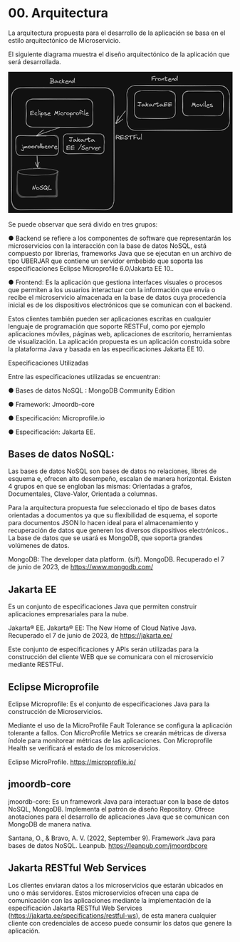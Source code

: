 # 00. Arquitectura

La arquitectura propuesta para el desarrollo de la aplicación se basa en el estilo arquitectónico de Microservicio.

El siguiente diagrama muestra el diseño arquitectónico de la aplicación que será desarrollada.


![](resources/capitulo_00_00.png)

Se puede observar que será divido en tres grupos:

● Backend se refiere a los componentes de software que representarán los microservicios con la interacción con la base de datos NoSQL, está compuesto por librerías, frameworks Java que se ejecutan en un archivo de tipo UBERJAR que contiene un servidor embebido que soporta las especificaciones Eclipse Microprofile 6.0/Jakarta EE 10..


● Frontend: Es la aplicación que gestiona interfaces visuales o procesos que permiten a los usuarios interactuar con la información que envía o recibe el microservicio almacenada en la base de datos cuya procedencia inicial es de los dispositivos electrónicos que se comunican con el backend.

Estos clientes también pueden ser aplicaciones escritas en cualquier lenguaje de programación que soporte RESTFul, como por ejemplo aplicaciones móviles, páginas web, aplicaciones de escritorio, herramientas de visualización. La aplicación propuesta es un aplicación construida sobre la plataforma Java y basada en las especificaciones Jakarta EE 10.

Especificaciones Utilizadas

Entre las especificaciones utilizadas se encuentran:

● Bases de datos NoSQL : MongoDB Community Edition

● Framework: Jmoordb-core

● Especificación: Microprofile.io

● Especificación: Jakarta EE.

## Bases de datos NoSQL:

Las bases de datos NoSQL son bases de datos no relaciones, libres de esquema e, ofrecen alto desempeño, escalan de manera horizontal. Existen 4 grupos en que se engloban las mismas: Orientadas a grafos, Documentales, Clave-Valor, Orientada a columnas.

Para la arquitectura propuesta fue seleccionado el tipo de bases datos orientadas a documentos ya que su flexibilidad de esquema, el soporte para documentos JSON lo hacen ideal para el almacenamiento y recuperación de datos que generen los diversos dispositivos electrónicos.. La base de datos que se usará es MongoDB, que soporta grandes volúmenes de datos.

MongoDB: The developer data platform. (s/f). MongoDB. Recuperado el 7 de junio de 2023, de https://www.mongodb.com/

## Jakarta EE

Es un conjunto de especificaciones Java que permiten construir aplicaciones empresariales para la nube.

Jakarta® EE. Jakarta® EE: The New Home of Cloud Native Java. Recuperado el 7 de junio de 2023, de https://jakarta.ee/

Este conjunto de especificaciones y APIs serán utilizadas para la construcción del cliente WEB que se comunicara con el microservicio mediante RESTFul.


## Eclipse Microprofile

Eclipse Microprofile: Es el conjunto de especificaciones Java para la construcción de Microservicios.

Mediante el uso de la MicroProfile Fault Tolerance se configura la aplicación tolerante a fallos. Con MicroProfile Metrics se crearán métricas de diversa índole para monitorear métricas de las aplicaciones. Con Microprofile Health se verificará el estado de los microservicios.

Eclipse MicroProfile. https://microprofile.io/



## jmoordb-core

jmoordb-core: Es un framework Java para interactuar con la base de datos NoSQL, MongoDB. Implementa el patrón de diseño Repository. Ofrece anotaciones para el desarrollo de aplicaciones Java que se comunican con MongoDB de manera nativa.

Santana, O., & Bravo, A. V. (2022, September 9). Framework Java para bases de datos NoSQL. Leanpub. https://leanpub.com/jmoordbcore

## Jakarta RESTful Web Services
Los clientes enviaran datos a los microservicios que estarán ubicados en uno o más servidores. Estos microservicios ofrecen una capa de comunicación con las aplicaciones mediante la implementación de la especificación Jakarta RESTful Web Services (https://jakarta.ee/specifications/restful-ws), de esta manera cualquier cliente con credenciales de acceso puede consumir los datos que genere la aplicación.